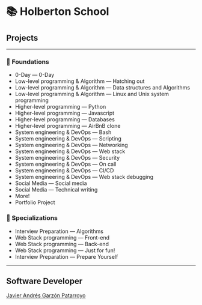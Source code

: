 # :books: Holberton School
## Projects
- - -
### :open_file_folder: Foundations
* 0-Day ― 0-Day
* Low-level programming & Algorithm ― Hatching out
* Low-level programming & Algorithm ― Data structures and Algorithms
* Low-level programming & Algorithm ― Linux and Unix system programming
* Higher-level programming ― Python
* Higher-level programming ― Javascript
* Higher-level programming ― Databases
* Higher-level programming ― AirBnB clone
* System engineering & DevOps ― Bash
* System engineering & DevOps ― Scripting
* System engineering & DevOps ― Networking
* System engineering & DevOps ― Web stack
* System engineering & DevOps ― Security
* System engineering & DevOps ― On call
* System engineering & DevOps ― CI/CD
* System engineering & DevOps ― Web stack debugging
* Social Media ― Social media
* Social Media ― Technical writing
* More!
* Portfolio Project
### :open_file_folder: Specializations
* Interview Preparation ― Algorithms
* Web Stack programming ― Front-end
* Web Stack programming ― Back-end
* Web Stack programming ― Just for fun!
* Interview Preparation ― Prepare Yourself
- - -
## Software Developer
[Javier Andrés Garzón Patarroyo](https://www.javierandresgp.com)
